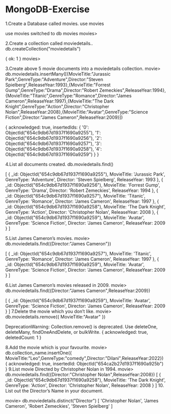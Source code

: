 # MongoDB-Exercise

1.Create a Database called movies.
use movies

 use movies
switched to db movies
movies> 

2.Create a collection called moviedetails..
db.createCollection("moviedetails")

{ ok: 1 }
movies> 




3.Create above 5 movie documents into a moviedetails collection.
movie> db.moviedetails.insertMany([{MovieTitle:"Jurassic Park",GenreType:"Adventure",Director:"Steven Spielberg",ReleaseYear:1993},{MovieTitle:"Forrest Gump",GenreType:"Drama",Director:"Robert Zemeckies",ReleaseYear:1994},{MovieTitle:"Titanic",GenreType:"Romance",Director:"James Cameron",ReleaseYear:1997},{MovieTitle:"The Dark Knight",GenreType:"Action",Director:"Christopher Nolan",ReleaseYear:2008},{MovieTitle:"Avatar",GenreType:"Science Fiction",Director:"James Cameron",ReleaseYear:2009}])

{
  acknowledged: true,
  insertedIds: {
    '0': ObjectId("654c9db67d1937f1690a9255"),
    '1': ObjectId("654c9db67d1937f1690a9256"),
    '2': ObjectId("654c9db67d1937f1690a9257"),
    '3': ObjectId("654c9db67d1937f1690a9258"),
    '4': ObjectId("654c9db67d1937f1690a9259")
  }
}


4.List all documents created.
db.moviedetails.find()

[
  {
    _id: ObjectId("654c9db67d1937f1690a9255"),
    MovieTitle: 'Jurassic Park',
    GenreType: 'Adventure',
    Director: 'Steven Spielberg',
    ReleaseYear: 1993
  },
  {
    _id: ObjectId("654c9db67d1937f1690a9256"),
    MovieTitle: 'Forrest Gump',
    GenreType: 'Drama',
    Director: 'Robert Zemeckies',
    ReleaseYear: 1994
  },
  {
    _id: ObjectId("654c9db67d1937f1690a9257"),
    MovieTitle: 'Titanic',
    GenreType: 'Romance',
    Director: 'James Cameron',
    ReleaseYear: 1997
  },
  {
    _id: ObjectId("654c9db67d1937f1690a9258"),
    MovieTitle: 'The Dark Knight',
    GenreType: 'Action',
    Director: 'Christopher Nolan',
    ReleaseYear: 2008
  },
  {
    _id: ObjectId("654c9db67d1937f1690a9259"),
    MovieTitle: 'Avatar',
    GenreType: 'Science Fiction',
    Director: 'James Cameron',
    ReleaseYear: 2009
  }
]



5.List James Cameron’s movies.
movie> db.moviedetails.find({Director:"James Cameron"})

[
  {
    _id: ObjectId("654c9db67d1937f1690a9257"),
    MovieTitle: 'Titanic',
    GenreType: 'Romance',
    Director: 'James Cameron',
    ReleaseYear: 1997
  },
  {
    _id: ObjectId("654c9db67d1937f1690a9259"),
    MovieTitle: 'Avatar',
    GenreType: 'Science Fiction',
    Director: 'James Cameron',
    ReleaseYear: 2009
  }
]


6.List  James Cameron’s movies released in 2009.
movie> db.moviedetails.find({Director:"James Cameron",ReleaseYear:2009})

[
  {
    _id: ObjectId("654c9db67d1937f1690a9259"),
    MovieTitle: 'Avatar',
    GenreType: 'Science Fiction',
    Director: 'James Cameron',
    ReleaseYear: 2009
  }
]
7.Delete the movie which you don’t like.
movie> db.moviedetails.remove({ MovieTitle:"Avatar" })

DeprecationWarning: Collection.remove() is deprecated. Use deleteOne, deleteMany, findOneAndDelete, or bulkWrite.
{ acknowledged: true, deletedCount: 1 }


8.Add the movie which is your favourite. 
movie> db.collection_name.insertOne({ MovieTitle:"Leo",GenreType:"comedy",Director:"Dilani",ReleaseYear:2022})
{
  acknowledged: true,
  insertedId: ObjectId("654ca2b27d1937f1690a925b")
}
9.List movie Directed  by Christopher Nolan in 1994.
movie> db.moviedetails.find({Director:"Christopher Nolan",ReleaseYear:2008})
[
  {
    _id: ObjectId("654c9db67d1937f1690a9258"),
    MovieTitle: 'The Dark Knight',
    GenreType: 'Action',
    Director: 'Christopher Nolan',
    ReleaseYear: 2008
  }
]
 10.  List out the Director’s Name in your document.

movie> db.moviedetails.distinct("Director")
[
  'Christopher Nolan',
  'James Cameron',
  'Robert Zemeckies',
  'Steven Spielberg'
]

